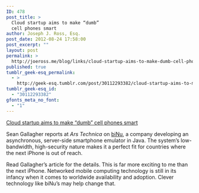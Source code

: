```yaml
---
ID: 478
post_title: >
  Cloud startup aims to make “dumb”
  cell phones smart
author: Joseph J. Ross, Esq.
post_date: 2012-08-24 17:58:00
post_excerpt: ""
layout: post
permalink: >
  http://joeross.me/blog/links/cloud-startup-aims-to-make-dumb-cell-phones/
published: true
tumblr_geek-esq_permalink:
  - >
    http://geek-esq.tumblr.com/post/30112293382/cloud-startup-aims-to-make-dumb-cell-phones
tumblr_geek-esq_id:
  - "30112293382"
gfonts_meta_no_font:
  - "1"
---
```

<a href='http://arstechnica.com/information-technology/2012/08/cloud-startup-aims-to-make-dumb-cell-phones-smart-through-browser/'>Cloud startup aims to make “dumb” cell phones smart</a><div class="link_description"><p>Sean Gallagher reports at <em>Ars Technica</em> on <a href="http://www.binu.com/" target="_blank">biNu</a>, a company developing an asynchronous, server-side smartphone emulator in Java. The system&#8217;s low-bandwidth, high-security nature makes it a perfect fit for countries where the next iPhone is out of reach.</p>

<p>Read Gallagher&#8217;s article for the details. This is far more exciting to me than the next iPhone. Networked mobile computing technology is still in its infancy when it comes to worldwide availability and adoption. Clever technology like biNu&#8217;s may help change that.</p></div>